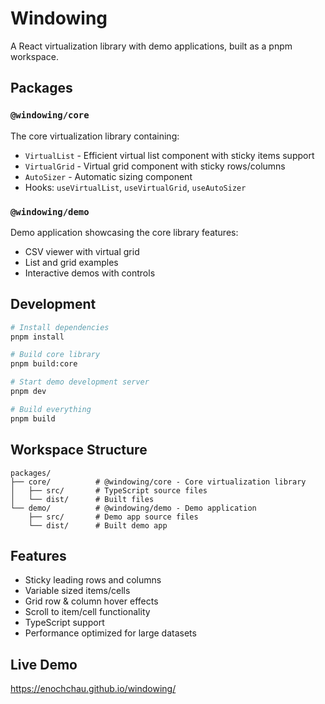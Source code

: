 # Windowing

A React virtualization library with demo applications, built as a pnpm workspace.

## Packages

### `@windowing/core`
The core virtualization library containing:
- `VirtualList` - Efficient virtual list component with sticky items support
- `VirtualGrid` - Virtual grid component with sticky rows/columns
- `AutoSizer` - Automatic sizing component
- Hooks: `useVirtualList`, `useVirtualGrid`, `useAutoSizer`

### `@windowing/demo`
Demo application showcasing the core library features:
- CSV viewer with virtual grid
- List and grid examples
- Interactive demos with controls

## Development

```bash
# Install dependencies
pnpm install

# Build core library
pnpm build:core

# Start demo development server
pnpm dev

# Build everything
pnpm build
```

## Workspace Structure

```
packages/
├── core/          # @windowing/core - Core virtualization library
│   ├── src/       # TypeScript source files
│   └── dist/      # Built files
└── demo/          # @windowing/demo - Demo application
    ├── src/       # Demo app source files
    └── dist/      # Built demo app
```

## Features

- Sticky leading rows and columns
- Variable sized items/cells
- Grid row & column hover effects
- Scroll to item/cell functionality
- TypeScript support
- Performance optimized for large datasets

## Live Demo

https://enochchau.github.io/windowing/
